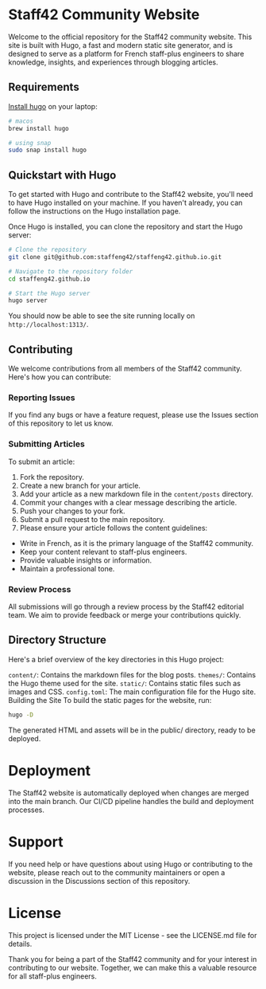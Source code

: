 # Staff42 Community Website
Welcome to the official repository for the Staff42 community website. This site is built with Hugo, a fast and modern static site generator, and is designed to serve as a platform for French staff-plus engineers to share knowledge, insights, and experiences through blogging articles.

## Requirements

[Install hugo](https://gohugo.io/installation/) on your laptop:
```bash
# macos
brew install hugo

# using snap
sudo snap install hugo
```

## Quickstart with Hugo
To get started with Hugo and contribute to the Staff42 website, you'll need to have Hugo installed on your machine. If you haven't already, you can follow the instructions on the Hugo installation page.

Once Hugo is installed, you can clone the repository and start the Hugo server:

```bash
# Clone the repository
git clone git@github.com:staffeng42/staffeng42.github.io.git

# Navigate to the repository folder
cd staffeng42.github.io

# Start the Hugo server
hugo server
```

You should now be able to see the site running locally on `http://localhost:1313/`.

## Contributing
We welcome contributions from all members of the Staff42 community. Here's how you can contribute:

### Reporting Issues
If you find any bugs or have a feature request, please use the Issues section of this repository to let us know.

### Submitting Articles
To submit an article:

1. Fork the repository.
2. Create a new branch for your article.
3. Add your article as a new markdown file in the `content/posts` directory.
4. Commit your changes with a clear message describing the article.
5. Push your changes to your fork.
6. Submit a pull request to the main repository.
7. Please ensure your article follows the content guidelines:

- Write in French, as it is the primary language of the Staff42 community.
- Keep your content relevant to staff-plus engineers.
- Provide valuable insights or information.
- Maintain a professional tone.

### Review Process
All submissions will go through a review process by the Staff42 editorial team. We aim to provide feedback or merge your contributions quickly.

## Directory Structure
Here's a brief overview of the key directories in this Hugo project:

`content/`: Contains the markdown files for the blog posts.
`themes/`: Contains the Hugo theme used for the site.
`static/`: Contains static files such as images and CSS.
`config.toml`: The main configuration file for the Hugo site.
Building the Site
To build the static pages for the website, run:

```bash
hugo -D
```

The generated HTML and assets will be in the public/ directory, ready to be deployed.

# Deployment
The Staff42 website is automatically deployed when changes are merged into the main branch. Our CI/CD pipeline handles the build and deployment processes.

# Support
If you need help or have questions about using Hugo or contributing to the website, please reach out to the community maintainers or open a discussion in the Discussions section of this repository.

# License
This project is licensed under the MIT License - see the LICENSE.md file for details.

Thank you for being a part of the Staff42 community and for your interest in contributing to our website. Together, we can make this a valuable resource for all staff-plus engineers.